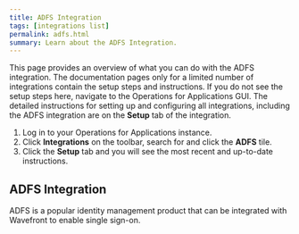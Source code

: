 ```yaml
---
title: ADFS Integration
tags: [integrations list]
permalink: adfs.html
summary: Learn about the ADFS Integration.
---
```


This page provides an overview of what you can do with the ADFS integration. The documentation pages only for a limited number of integrations contain the setup steps and instructions. If you do not see the setup steps here, navigate to the Operations for Applications GUI. The detailed instructions for setting up and configuring all integrations, including the ADFS integration are on the **Setup** tab of the integration.

1. Log in to your Operations for Applications instance. 
2. Click **Integrations** on the toolbar, search for and click the **ADFS** tile. 
3. Click the **Setup** tab and you will see the most recent and up-to-date instructions.

## ADFS Integration

ADFS is a popular identity management product that can be integrated with Wavefront to enable single sign-on.



